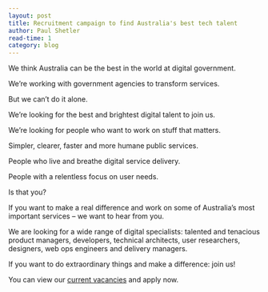 ```yaml
---
layout: post
title: Recruitment campaign to find Australia's best tech talent
author: Paul Shetler
read-time: 1
category: blog
---
```

We think Australia can be the best in the world at digital government.

We’re working with government agencies to transform services.

But we can’t do it alone.

We’re looking for the best and brightest digital talent to join us.

We’re looking for people who want to work on stuff that matters.

Simpler, clearer, faster and more humane public services.

People who live and breathe digital service delivery.

People with a relentless focus on user needs.

Is that you?

If you want to make a real difference and work on some of Australia’s most important services – we want to hear from you.

We are looking for a wide range of digital specialists: talented and tenacious product managers, developers, technical architects, user researchers, designers, web ops engineers and delivery managers.

If you want to do extraordinary things and make a difference: join us!

You can view our [current vacancies](/careers/) and apply now.

